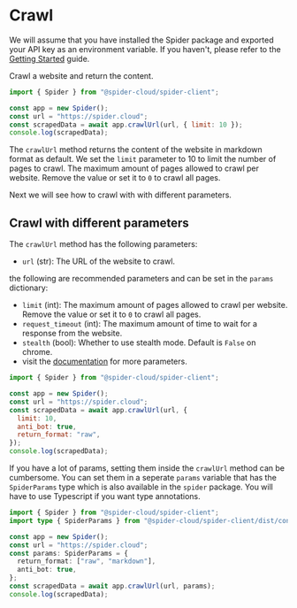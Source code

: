 # Crawl

We will assume that you have installed the Spider package and exported your API key as an environment variable. If you haven't, please refer to the [Getting Started](./getting-started.md) guide.

Crawl a website and return the content.

```javascript
import { Spider } from "@spider-cloud/spider-client";

const app = new Spider();
const url = "https://spider.cloud";
const scrapedData = await app.crawlUrl(url, { limit: 10 });
console.log(scrapedData);
```

The `crawlUrl` method returns the content of the website in markdown format as default. We set the `limit` parameter to 10 to limit the number of pages to crawl. The maximum amount of pages allowed to crawl per website. Remove the value or set it to `0` to crawl all pages.

Next we will see how to crawl with with different parameters.

## Crawl with different parameters

The `crawlUrl` method has the following parameters:

- `url` (str): The URL of the website to crawl.

the following are recommended parameters and can be set in the `params` dictionary:

- `limit` (int): The maximum amount of pages allowed to crawl per website. Remove the value or set it to `0` to crawl all pages.
- `request_timeout` (int): The maximum amount of time to wait for a response from the website.
- `stealth` (bool): Whether to use stealth mode. Default is `False` on chrome.
- visit the [documentation](https://spider.cloud/docs/api?ref=javascript-sdk-book) for more parameters.

```javascript
import { Spider } from "@spider-cloud/spider-client";

const app = new Spider();
const url = "https://spider.cloud";
const scrapedData = await app.crawlUrl(url, {
  limit: 10,
  anti_bot: true,
  return_format: "raw",
});
console.log(scrapedData);
```

If you have a lot of params, setting them inside the `crawlUrl` method can be cumbersome. You can set them in a seperate `params` variable that has the `SpiderParams` type which is also available in the `spider` package. You will have to use Typescript if you want type annotations.

```ts
import { Spider } from "@spider-cloud/spider-client";
import type { SpiderParams } from "@spider-cloud/spider-client/dist/config";

const app = new Spider();
const url = "https://spider.cloud";
const params: SpiderParams = {
  return_format: ["raw", "markdown"],
  anti_bot: true,
};
const scrapedData = await app.crawlUrl(url, params);
console.log(scrapedData);
```
